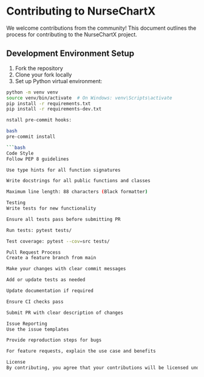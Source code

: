 # Contributing to NurseChartX

We welcome contributions from the community! This document outlines the process for contributing to the NurseChartX project.

## Development Environment Setup

1. Fork the repository
2. Clone your fork locally
3. Set up Python virtual environment:
```bash
python -m venv venv
source venv/bin/activate  # On Windows: venv\Scripts\activate
pip install -r requirements.txt
pip install -r requirements-dev.txt

nstall pre-commit hooks:

bash
pre-commit install

```bash
Code Style
Follow PEP 8 guidelines

Use type hints for all function signatures

Write docstrings for all public functions and classes

Maximum line length: 88 characters (Black formatter)

Testing
Write tests for new functionality

Ensure all tests pass before submitting PR

Run tests: pytest tests/

Test coverage: pytest --cov=src tests/

Pull Request Process
Create a feature branch from main

Make your changes with clear commit messages

Add or update tests as needed

Update documentation if required

Ensure CI checks pass

Submit PR with clear description of changes

Issue Reporting
Use the issue templates

Provide reproduction steps for bugs

For feature requests, explain the use case and benefits

License
By contributing, you agree that your contributions will be licensed under the MIT License.
